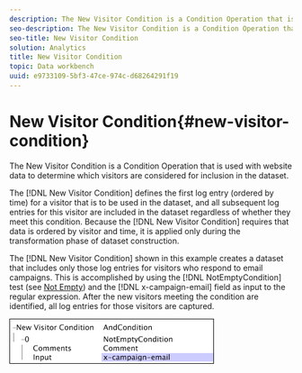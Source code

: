```yaml
---
description: The New Visitor Condition is a Condition Operation that is used with website data to determine which visitors are considered for inclusion in the dataset.
seo-description: The New Visitor Condition is a Condition Operation that is used with website data to determine which visitors are considered for inclusion in the dataset.
seo-title: New Visitor Condition
solution: Analytics
title: New Visitor Condition
topic: Data workbench
uuid: e9733109-5bf3-47ce-974c-d68264291f19
---
```


# New Visitor Condition{#new-visitor-condition}

The New Visitor Condition is a Condition Operation that is used with website data to determine which visitors are considered for inclusion in the dataset.

 The [!DNL New Visitor Condition] defines the first log entry (ordered by time) for a visitor that is to be used in the dataset, and all subsequent log entries for this visitor are included in the dataset regardless of whether they meet this condition. Because the [!DNL New Visitor Condition] requires that data is ordered by visitor and time, it is applied only during the transformation phase of dataset construction.

The [!DNL New Visitor Condition] shown in this example creates a dataset that includes only those log entries for visitors who respond to email campaigns. This is accomplished by using the [!DNL NotEmptyCondition] test (see [Not Empty](../../../../home/c-dataset-const-proc/c-conditions/c-test-ops/c-test-op-con.md#section-1decb9d887894073a1b6b3d985729ac8)) and the [!DNL x-campaign-email] field as input to the regular expression. After the new visitors meeting the condition are identified, all log entries for those visitors are captured.

![](assets/cfg_Transformation_NewVisitorCondition.png)


